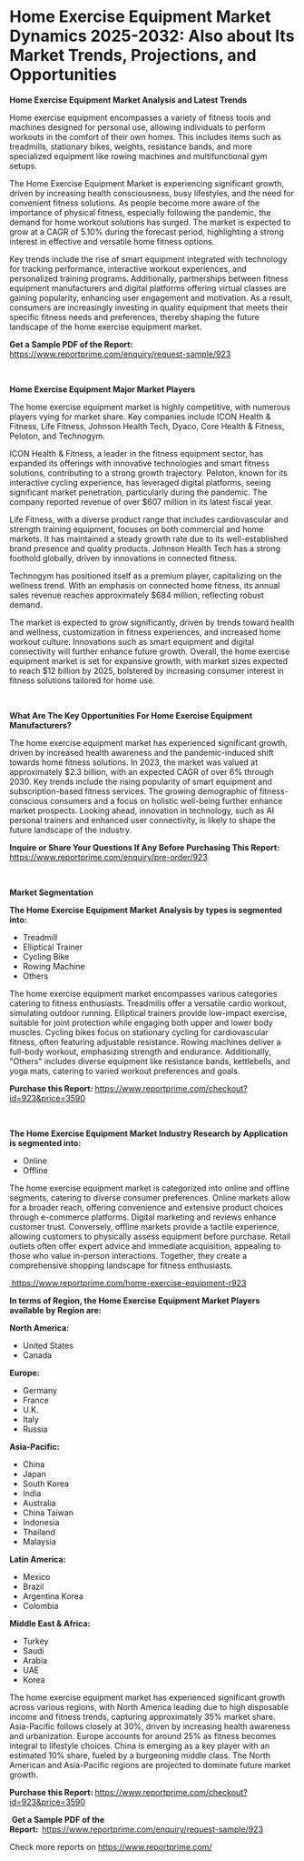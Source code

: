 <p><h1>Home Exercise Equipment Market Dynamics 2025-2032: Also about Its Market Trends, Projections, and Opportunities</h1></p><p><strong>Home Exercise Equipment Market Analysis and Latest Trends</strong></p>
<p><p>Home exercise equipment encompasses a variety of fitness tools and machines designed for personal use, allowing individuals to perform workouts in the comfort of their own homes. This includes items such as treadmills, stationary bikes, weights, resistance bands, and more specialized equipment like rowing machines and multifunctional gym setups. </p><p>The Home Exercise Equipment Market is experiencing significant growth, driven by increasing health consciousness, busy lifestyles, and the need for convenient fitness solutions. As people become more aware of the importance of physical fitness, especially following the pandemic, the demand for home workout solutions has surged. The market is expected to grow at a CAGR of 5.10% during the forecast period, highlighting a strong interest in effective and versatile home fitness options.</p><p>Key trends include the rise of smart equipment integrated with technology for tracking performance, interactive workout experiences, and personalized training programs. Additionally, partnerships between fitness equipment manufacturers and digital platforms offering virtual classes are gaining popularity, enhancing user engagement and motivation. As a result, consumers are increasingly investing in quality equipment that meets their specific fitness needs and preferences, thereby shaping the future landscape of the home exercise equipment market.</p></p>
<p><strong>Get a Sample PDF of the Report:&nbsp;</strong> <a href="https://www.reportprime.com/enquiry/request-sample/923?utm_campaign=3253&utm_medium=2&utm_source=Github&utm_content=ia&utm_term=18032025&utm_id=home-exercise-equipment">https://www.reportprime.com/enquiry/request-sample/923</a></p>
<p>&nbsp;</p>
<p><strong>Home Exercise Equipment Major Market Players</strong></p>
<p><p>The home exercise equipment market is highly competitive, with numerous players vying for market share. Key companies include ICON Health & Fitness, Life Fitness, Johnson Health Tech, Dyaco, Core Health & Fitness, Peloton, and Technogym. </p><p>ICON Health & Fitness, a leader in the fitness equipment sector, has expanded its offerings with innovative technologies and smart fitness solutions, contributing to a strong growth trajectory. Peloton, known for its interactive cycling experience, has leveraged digital platforms, seeing significant market penetration, particularly during the pandemic. The company reported revenue of over $607 million in its latest fiscal year.</p><p>Life Fitness, with a diverse product range that includes cardiovascular and strength training equipment, focuses on both commercial and home markets. It has maintained a steady growth rate due to its well-established brand presence and quality products. Johnson Health Tech has a strong foothold globally, driven by innovations in connected fitness.</p><p>Technogym has positioned itself as a premium player, capitalizing on the wellness trend. With an emphasis on connected home fitness, its annual sales revenue reaches approximately $684 million, reflecting robust demand.</p><p>The market is expected to grow significantly, driven by trends toward health and wellness, customization in fitness experiences, and increased home workout culture. Innovations such as smart equipment and digital connectivity will further enhance future growth. Overall, the home exercise equipment market is set for expansive growth, with market sizes expected to reach $12 billion by 2025, bolstered by increasing consumer interest in fitness solutions tailored for home use.</p></p>
<p>&nbsp;</p>
<p><strong>What Are The Key Opportunities For Home Exercise Equipment Manufacturers?</strong></p>
<p><p>The home exercise equipment market has experienced significant growth, driven by increased health awareness and the pandemic-induced shift towards home fitness solutions. In 2023, the market was valued at approximately $2.3 billion, with an expected CAGR of over 6% through 2030. Key trends include the rising popularity of smart equipment and subscription-based fitness services. The growing demographic of fitness-conscious consumers and a focus on holistic well-being further enhance market prospects. Looking ahead, innovation in technology, such as AI personal trainers and enhanced user connectivity, is likely to shape the future landscape of the industry.</p></p>
<p><strong>Inquire or Share Your Questions If Any Before Purchasing This Report:</strong> <a href="https://www.reportprime.com/enquiry/pre-order/923?utm_campaign=3253&utm_medium=2&utm_source=Github&utm_content=ia&utm_term=18032025&utm_id=home-exercise-equipment">https://www.reportprime.com/enquiry/pre-order/923</a></p>
<p>&nbsp;</p>
<p><strong>Market Segmentation</strong></p>
<p><strong>The Home Exercise Equipment Market Analysis by types is segmented into:</strong></p>
<p><ul><li>Treadmill</li><li>Elliptical Trainer</li><li>Cycling Bike</li><li>Rowing Machine</li><li>Others</li></ul></p>
<p><p>The home exercise equipment market encompasses various categories catering to fitness enthusiasts. Treadmills offer a versatile cardio workout, simulating outdoor running. Elliptical trainers provide low-impact exercise, suitable for joint protection while engaging both upper and lower body muscles. Cycling bikes focus on stationary cycling for cardiovascular fitness, often featuring adjustable resistance. Rowing machines deliver a full-body workout, emphasizing strength and endurance. Additionally, "Others" includes diverse equipment like resistance bands, kettlebells, and yoga mats, catering to varied workout preferences and goals.</p></p>
<p><strong>Purchase this Report:&nbsp;</strong><a href="https://www.reportprime.com/checkout?id=923&price=3590&utm_campaign=3253&utm_medium=2&utm_source=Github&utm_content=ia&utm_term=18032025&utm_id=home-exercise-equipment">https://www.reportprime.com/checkout?id=923&price=3590</a></p>
<p>&nbsp;</p>
<p><strong>The Home Exercise Equipment Market Industry Research by Application is segmented into:</strong></p>
<p><ul><li>Online</li><li>Offline</li></ul></p>
<p><p>The home exercise equipment market is categorized into online and offline segments, catering to diverse consumer preferences. Online markets allow for a broader reach, offering convenience and extensive product choices through e-commerce platforms. Digital marketing and reviews enhance customer trust. Conversely, offline markets provide a tactile experience, allowing customers to physically assess equipment before purchase. Retail outlets often offer expert advice and immediate acquisition, appealing to those who value in-person interactions. Together, they create a comprehensive shopping landscape for fitness enthusiasts.</p></p>
<p><a href="https://www.reportprime.com/home-exercise-equipment-r923?utm_campaign=3253&utm_medium=2&utm_source=Github&utm_content=ia&utm_term=18032025&utm_id=home-exercise-equipment">&nbsp;https://www.reportprime.com/home-exercise-equipment-r923</a></p>
<p><strong>In terms of Region, the Home Exercise Equipment Market Players available by Region are:</strong></p>
<p>
    <p> <strong> North America: </strong>
        <ul>
            <li>United States</li>
            <li>Canada</li>
        </ul>
        </p> 
    <p> <strong> Europe: </strong>
        <ul>
            <li>Germany</li>
            <li>France</li>
            <li>U.K.</li>
            <li>Italy</li>
            <li>Russia</li>
        </ul>
        </p> 
    <p> <strong> Asia-Pacific: </strong>
        <ul>
            <li>China</li>
            <li>Japan</li>
            <li>South Korea</li>
            <li>India</li>
            <li>Australia</li>
            <li>China Taiwan</li>
            <li>Indonesia</li>
            <li>Thailand</li>
            <li>Malaysia</li>
        </ul>
        </p> 
    <p> <strong> Latin America: </strong>
        <ul>
            <li>Mexico</li>
            <li>Brazil</li>
            <li>Argentina Korea</li>
            <li>Colombia</li>
        </ul>
        </p> 
    <p> <strong> Middle East & Africa: </strong>
        <ul>
            <li>Turkey</li>
            <li>Saudi</li>
            <li>Arabia</li>
            <li>UAE</li>
            <li>Korea</li>
        </ul>
    </p>
    </p>
<p><p>The home exercise equipment market has experienced significant growth across various regions, with North America leading due to high disposable income and fitness trends, capturing approximately 35% market share. Asia-Pacific follows closely at 30%, driven by increasing health awareness and urbanization. Europe accounts for around 25% as fitness becomes integral to lifestyle choices. China is emerging as a key player with an estimated 10% share, fueled by a burgeoning middle class. The North American and Asia-Pacific regions are projected to dominate future market growth.</p></p>
<p><strong>Purchase this Report: </strong><a href="https://www.reportprime.com/checkout?id=923&price=3590&utm_campaign=3253&utm_medium=2&utm_source=Github&utm_content=ia&utm_term=18032025&utm_id=home-exercise-equipment">https://www.reportprime.com/checkout?id=923&price=3590</a></p>
<p>&nbsp;<strong>Get a Sample PDF of the Report:&nbsp;&nbsp;</strong><a href="https://www.reportprime.com/enquiry/request-sample/923?utm_campaign=3253&utm_medium=2&utm_source=Github&utm_content=ia&utm_term=18032025&utm_id=home-exercise-equipment">https://www.reportprime.com/enquiry/request-sample/923</a></p>
<p><strong></strong></p>
<p>Check more reports on <a href="https://www.reportprime.com/?utm_campaign=3253&utm_medium=2&utm_source=Github&utm_content=ia&utm_term=18032025&utm_id=home-exercise-equipment">https://www.reportprime.com/</a></p>